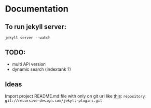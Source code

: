 # Documentation

## To run jekyll server:
`jekyll server --watch`

## TODO:
- multi API version
- dynamic search (indextank ?)

## Ideas
Import project README.md file with only on git url like [this](https://github.com/recurser/jekyll-plugins):
    ```repository: git://recursive-design.com/jekyll-plugins.git```